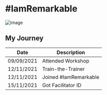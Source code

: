 # #IamRemarkable

![image](https://user-images.githubusercontent.com/64991656/141603865-1d216c55-1008-4a51-b699-cee09de6e83a.png)

## My Journey
| Date     | Description |
| ----------- | ----------- |
| 09/09/2021      | Attended Workshop |
| 12/11/2021      | Train-the-Trainer |
| 12/11/2021      | Joined  #IamRemarkable |
| 15/11/2021      | Got Facilitator ID |
